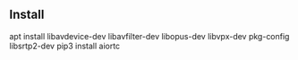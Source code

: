 ## Install
apt install libavdevice-dev libavfilter-dev libopus-dev libvpx-dev pkg-config libsrtp2-dev
pip3 install aiortc